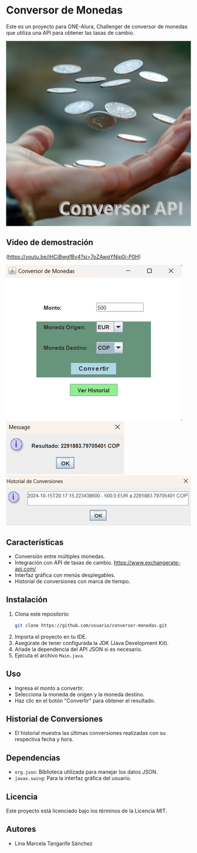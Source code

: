 # Conversor de Monedas

Este es un proyecto para ONE-Alura, Challenger de conversor de monedas que utiliza una API para obtener las tasas de cambio.

![Conversor de Monedas](src/main/resources/ConversorenApi.png)

## Video de demostración
(https://youtu.be/iHCiBwgfBv4?si=7oZAwqYNip0i-P0H)

![Interfaz del conversor](src/main/resources/conversor.png)
![Resultado de la conversión](src/main/resources/resultado.png)
![Historial de conversiones](src/main/resources/historial.png)

## Características
- Conversión entre múltiples monedas.
- Integración con API de tasas de cambio. https://www.exchangerate-api.com/
- Interfaz gráfica con menús desplegables.
- Historial de conversiones con marca de tiempo.

## Instalación
1. Clona este repositorio:
   ```bash
   git clone https://github.com/usuario/conversor-monedas.git
   ```
2. Importa el proyecto en tu IDE.
3. Asegúrate de tener configurada la JDK (Java Development Kit).
4. Añade la dependencia del API JSON si es necesario.
5. Ejecuta el archivo `Main.java`.

## Uso
- Ingresa el monto a convertir.
- Selecciona la moneda de origen y la moneda destino.
- Haz clic en el botón "Convertir" para obtener el resultado.

## Historial de Conversiones
- El historial muestra las últimas conversiones realizadas con su respectiva fecha y hora.

## Dependencias
- `org.json`: Biblioteca utilizada para manejar los datos JSON.
- `javax.swing`: Para la interfaz gráfica del usuario.

## Licencia
Este proyecto está licenciado bajo los términos de la Licencia MIT.

## Autores
- Lina Marcela Tangarife Sánchez
